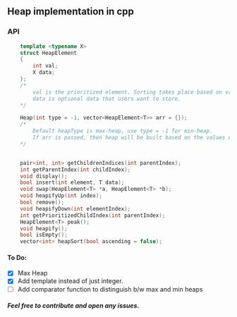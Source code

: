 ## Heap implementation in cpp

### API
```c++
    template <typename X>
    struct HeapElement
    {
        int val;
        X data;
    };
    /*
        val is the prioritized element. Sorting takes place based on val.
        data is optional data that users want to store.
    */

    Heap(int type = -1, vector<HeapElement<T>> arr = {});
    /*
        Default heapType is max-heap, use type = -1 for min-heap.
        If arr is passed, then heap will be built based on the values of arr.
    */


    pair<int, int> getChildrenIndices(int parentIndex);
    int getParentIndex(int childIndex);
    void display();
    bool insert(int element, T data);
    void swap(HeapElement<T> *a, HeapElement<T> *b);
    void heapifyUp(int index);
    bool remove();
    void heapifyDown(int elementIndex);
    int getPrioritizedChildIndex(int parentIndex);
    HeapElement<T> peak();
    void heapify();
    bool isEmpty();
    vector<int> heapSort(bool ascending = false);
```

#### To Do:
- [x] Max Heap
- [x] Add template instead of just integer.
- [ ] Add comparator function to distinguish b/w max and min heaps

##### Feel free to contribute and open any issues.